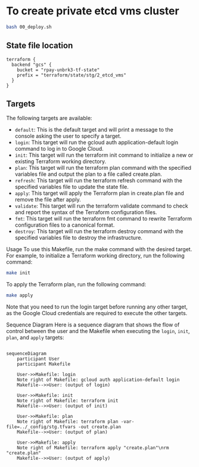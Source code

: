 # To create private etcd vms cluster

```bash
bash 00_deploy.sh
```

## State file location

```
terraform {
  backend "gcs" {
    bucket = "rpay-unbrk3-tf-state"
    prefix = "terraform/state/stg/2_etcd_vms"
  }
}
```

## Targets

The following targets are available:

- `default`: This is the default target and will print a message to the console asking the user to specify a target.
- `login`: This target will run the gcloud auth application-default login command to log in to Google Cloud.
- `init`: This target will run the terraform init command to initialize a new or existing Terraform working directory.
- `plan`: This target will run the terraform plan command with the specified variables file and output the plan to a file called create.plan.
- `refresh`: This target will run the terraform refresh command with the specified variables file to update the state file.
- `apply`: This target will apply the Terraform plan in create.plan file and remove the file after apply.
- `validate`: This target will run the terraform validate command to check and report the syntax of the Terraform configuration files.
- `fmt`: This target will run the terraform fmt command to rewrite Terraform configuration files to a canonical format.
- `destroy`: This target will run the terraform destroy command with the specified variables file to destroy the infrastructure.

Usage
To use this Makefile, run the make command with the desired target. For example, to initialize a Terraform working directory, run the following command:

```bash
make init
```

To apply the Terraform plan, run the following command:

```bash
make apply
```

Note that you need to run the login target before running any other target, as the Google Cloud credentials are required to execute the other targets.

Sequence Diagram
Here is a sequence diagram that shows the flow of control between the user and the Makefile when executing the `login`, `init`, `plan`, and `apply` targets:


```mermaid

sequenceDiagram
    participant User
    participant Makefile

    User->>Makefile: login
    Note right of Makefile: gcloud auth application-default login
    Makefile-->>User: (output of login)

    User->>Makefile: init
    Note right of Makefile: terraform init
    Makefile-->>User: (output of init)

    User->>Makefile: plan
    Note right of Makefile: terraform plan -var-file=../_config/stg.tfvars -out create.plan
    Makefile-->>User: (output of plan)

    User->>Makefile: apply
    Note right of Makefile: terraform apply "create.plan"\nrm "create.plan"
    Makefile-->>User: (output of apply)

```
